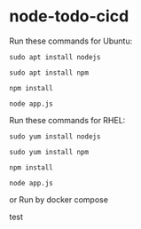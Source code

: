 # node-todo-cicd

Run these commands for Ubuntu:


`sudo apt install nodejs`


`sudo apt install npm`


`npm install`

`node app.js`

Run these commands for RHEL:


`sudo yum install nodejs`


`sudo yum install npm`


`npm install`

`node app.js`

or Run by docker compose

test


